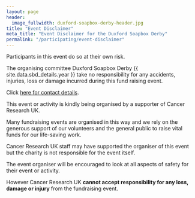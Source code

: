 ```yaml
---
layout: page
header:
  image_fullwidth: duxford-soapbox-derby-header.jpg
title: "Event Disclaimer"
meta_title: "Event Disclaimer for the Duxford Soapbox Derby"
permalink: "/participating/event-disclaimer"
---
```


Participants in this event do so at their own risk.

The organising committee Duxford Soapbox Derby {{ site.data.sbd_details.year }} take no responsibility for any accidents, injuries, loss or damage incurred during this fund raising event.

Click [here for contact details][1].

This event or activity is kindly being organised by a supporter of Cancer Research UK.

Many fundraising events are organised in this way and we rely on the generous support of our volunteers and the general public to raise vital funds for our life-saving work.

Cancer Research UK staff may have supported the organiser of this event but the charity is not responsible for the event itself.

The event organiser will be encouraged to look at all aspects of safety for their event or activity.

However Cancer Research UK __cannot accept responsibility for any loss, damage or injury__ from the fundraising event.

[1]: /contact
